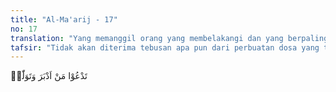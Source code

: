 ```yaml
---
title: "Al-Ma'arij - 17"
no: 17
translation: "Yang memanggil orang yang membelakangi dan yang berpaling (dari agama),"
tafsir: "Tidak akan diterima tebusan apa pun dari perbuatan dosa yang telah dikerjakan orang kafir. Allah tidak memerlukan tebusan, Dia Mahakaya dan tidak memerlukan sesuatu apa pun.\n\nSungguh, orang-orang yang kafir dan mati dalam kekafiran, tidak akan diterima (tebusan) dari seseorang di antara mereka sekalipun (berupa) emas sepenuh bumi, sekiranya dia hendak menebus diri dengannya. Mereka itulah orang-orang yang mendapat azab yang pedih dan tidak memperoleh penolong. (Ali Imran/3: 91)\n\nAzab yang disediakan bagi orang kafir ialah neraka. Tidak seorang pun yang selamat dan dapat melepaskan diri dari azabnya. Neraka itu memanggil orang kafir untuk diazab, begitu juga orang-orang yang membelakang dan lari dari kebenaran, suka berbuat curang atau jahat, dan suka mengumpulkan harta, tetapi tidak mau mengeluarkan sedekah dan hak-hak Allah, seperti yang telah ditetapkan-Nya.\n\nAyat ini tidak bertujuan untuk melarang kaum Muslimin mengumpulkan harta. Ayat ini hanya melarang mengumpulkan harta tanpa mengeluarkan hak-hak Allah yang ada dalam harta yang telah dikumpulkan itu."
---
```


تَدْعُوْا مَنْ اَدْبَرَ وَتَوَلّٰىۙ

